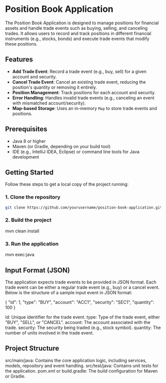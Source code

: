 # Position Book Application

The Position Book Application is designed to manage positions for financial assets and handle trade events such as buying, selling, and canceling trades. It allows users to record and track positions in different financial instruments (e.g., stocks, bonds) and execute trade events that modify these positions.

## Features

- **Add Trade Event**: Record a trade event (e.g., buy, sell) for a given account and security.
- **Cancel Trade Event**: Cancel an existing trade event, reducing the position's quantity or removing it entirely.
- **Position Management**: Track positions for each account and security.
- **Error Handling**: Handles invalid trade events (e.g., canceling an event with mismatched account/security).
- **Map-based Storage**: Uses an in-memory `Map` to store trade events and positions.

## Prerequisites

- Java 8 or higher
- Maven (or Gradle, depending on your build tool)
- IDE (e.g., IntelliJ IDEA, Eclipse) or command line tools for Java development

## Getting Started

Follow these steps to get a local copy of the project running:

### 1. Clone the repository
```bash
git clone https://github.com/yourusername/position-book-application.git

```
### 2. Build the project

mvn clean install

### 3. Run the application

mvn exec:java

## Input Format (JSON)

The application expects trade events to be provided in JSON format. Each trade event can be either a regular trade event (e.g., buy) or a cancel event. Below is the structure of a sample input event in JSON format:

{
  "id": 1,
  "type": "BUY",
  "account": "ACC1",
  "security": "SEC1",
  "quantity": 100
}

id: Unique identifier for the trade event.
type: Type of the trade event, either "BUY", "SELL", or "CANCEL".
account: The account associated with the trade.
security: The security being traded (e.g., stock symbol).
quantity: The number of units involved in the trade event.

## Project Structure

src/main/java: Contains the core application logic, including services, models, repository and event handling.
src/test/java: Contains unit tests for the application.
pom.xml or build.gradle: The build configuration for Maven or Gradle.